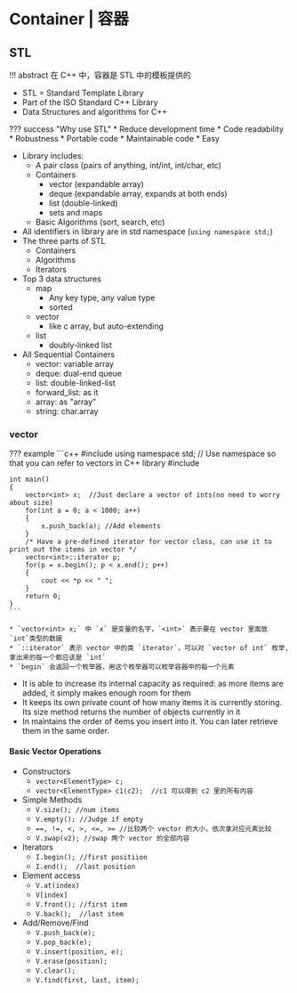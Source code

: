 # Container | 容器

## STL

!!! abstract
    在 C++ 中，容器是 STL 中的模板提供的
 
* STL = Standard Template Library
* Part of the ISO Standard C++ Library
* Data Structures and algorithms for C++

??? success "Why use STL"
    * Reduce development time
    * Code readability
    * Robustness
    * Portable code
    * Maintainable code
    * Easy

* Library includes:
    * A pair class (pairs of anything, int/int, int/char, etc)
    * Containers
        * vector (expandable array)
        * deque (expandable array, expands at both ends)
        * list (double-linked)
        * sets and maps
    * Basic Algorithms (sort, search, etc)
* All identifiers in library are in std namespace (`using namespace std;`)
* The three parts of STL
    * Containers
    * Algorithms
    * Iterators
* Top 3 data structures
    * map
        * Any key type, any value type
        * sorted
    * vector
        * like c array, but auto-extending
    * list
        * doubly-linked list
* All Sequential Containers
    * vector: variable array
    * deque: dual-end queue
    * list: double-linked-list
    * forward_list: as it
    * array: as "array"
    * string: char.array

### vector

??? example
    ```c++
    #include <iostream>
    using namespace std;
    // Use namespace so that you can refer to vectors in C++ library
    #include <vector>

    int main()
    {
        vector<int> x;  //Just declare a vector of ints(no need to worry about size)
        for(int a = 0; a < 1000; a++)
        {
            x.push_back(a); //Add elements
        }
        /* Have a pre-defined iterator for vector class, can use it to print out the items in vector */
        vector<int>::iterator p;    
        for(p = x.begin(); p < x.end(); p++)
        {
            cout << *p << " ";
        }
        return 0;
    }
    ```

    * `vector<int> x;` 中 `x` 是变量的名字，`<int>` 表示要在 vector 里面放 `int`类型的数据
    * `::iterator` 表示 vector 中的类 `iterator`，可以对 `vector of int` 枚举, 拿出来的每一个都应该是 `int`
    * `begin` 会返回一个枚举器，用这个枚举器可以枚举容器中的每一个元素

* It is able to increase its internal capacity as required: as more items are added, it simply makes enough room for them
* It keeps its own private count of how many items it is currently storing. Its size method returns the number of objects currently in it
* In maintains the order of items you insert into it. You can later retrieve them in the same order.

#### Basic Vector Operations

* Constructors 
    * `vector<ElementType> c;`
    * `vector<ElementType> c1(c2);  //c1 可以得到 c2 里的所有内容`
* Simple Methods
    * `V.size(); //num items`
    * `V.empty(); //Judge if empty`
    * `==, !=, <, >, <=, >= //比较两个 vector 的大小，依次拿对应元素比较`
    * `V.swap(v2); //swap 两个 vector 的全部内容`
* Iterators
    * `I.begin(); //first positiion`
    * `I.end();  //last position`
* Element access
    * `V.at(index)`
    * `V[index]`
    * `V.front(); //first item`
    * `V.back();  //last item`
* Add/Remove/Find
    * `V.push_back(e);`
    * `V.pop_back(e);`
    * `V.insert(position, e);`
    * `V.erase(position);`
    * `V.clear();`
    * `V.find(first, last, item);`
